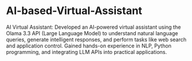# AI-based-Virtual-Assistant
AI Virtual Assistant: Developed an AI-powered virtual assistant using the Olama 3.3 API (Large Language Model) to understand natural language queries, generate intelligent responses, and perform tasks like web search and application control. Gained hands-on experience in NLP, Python programming, and integrating LLM APIs into practical applications.
